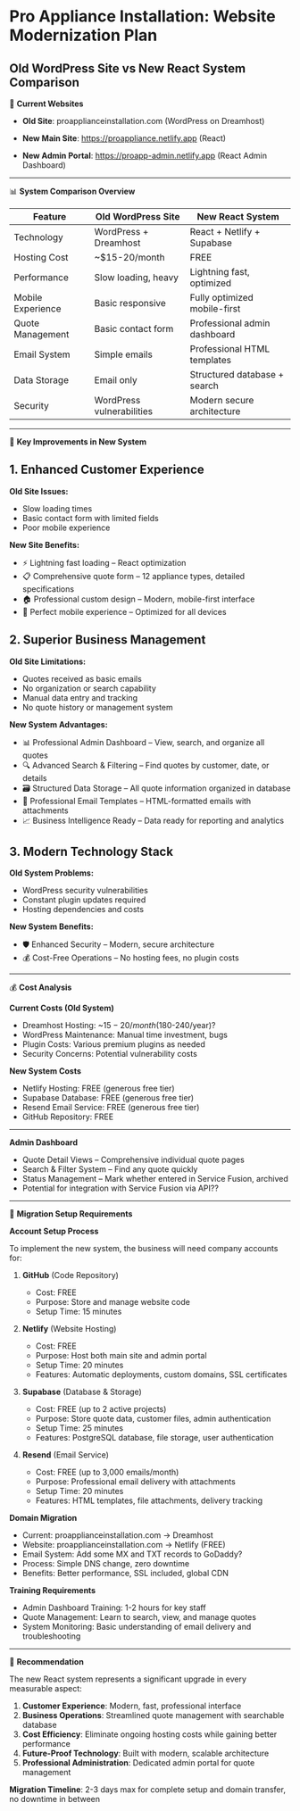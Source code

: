 # Pro Appliance Installation: Website Modernization Plan

## Old WordPress Site vs New React System Comparison

🔗 **Current Websites**

- **Old Site**: proapplianceinstallation.com (WordPress on Dreamhost)

- **New Main Site**: https://proappliance.netlify.app (React)

- **New Admin Portal**: https://proapp-admin.netlify.app (React Admin Dashboard)

---

📊 **System Comparison Overview**

| Feature | Old WordPress Site | New React System |
|---------|-------------------|------------------|
| Technology | WordPress + Dreamhost | React + Netlify + Supabase |
| Hosting Cost | ~$15-20/month | FREE |
| Performance | Slow loading, heavy | Lightning fast, optimized |
| Mobile Experience | Basic responsive | Fully optimized mobile-first |
| Quote Management | Basic contact form | Professional admin dashboard |
| Email System | Simple emails | Professional HTML templates |
| Data Storage | Email only | Structured database + search |
| Security | WordPress vulnerabilities | Modern secure architecture |

---

🎯 **Key Improvements in New System**

## 1. Enhanced Customer Experience

**Old Site Issues:**
- Slow loading times
- Basic contact form with limited fields
- Poor mobile experience

**New Site Benefits:**
- ⚡ Lightning fast loading – React optimization
- 📋 Comprehensive quote form – 12 appliance types, detailed specifications
- 🏠 Professional custom design – Modern, mobile-first interface
- 📱 Perfect mobile experience – Optimized for all devices

## 2. Superior Business Management

**Old Site Limitations:**
- Quotes received as basic emails
- No organization or search capability
- Manual data entry and tracking
- No quote history or management system

**New System Advantages:**
- 📊 Professional Admin Dashboard – View, search, and organize all quotes
- 🔍 Advanced Search & Filtering – Find quotes by customer, date, or details
- 🗃️ Structured Data Storage – All quote information organized in database
- 📧 Professional Email Templates – HTML-formatted emails with attachments
- 📈 Business Intelligence Ready – Data ready for reporting and analytics

## 3. Modern Technology Stack

**Old System Problems:**
- WordPress security vulnerabilities
- Constant plugin updates required
- Hosting dependencies and costs

**New System Benefits:**
- 🛡️ Enhanced Security – Modern, secure architecture
- 💰 Cost-Free Operations – No hosting fees, no plugin costs

---

💰 **Cost Analysis**

**Current Costs (Old System)**
- Dreamhost Hosting: ~$15-20/month ($180-240/year)?
- WordPress Maintenance: Manual time investment, bugs
- Plugin Costs: Various premium plugins as needed
- Security Concerns: Potential vulnerability costs

**New System Costs**
- Netlify Hosting: FREE (generous free tier)
- Supabase Database: FREE (generous free tier)
- Resend Email Service: FREE (generous free tier)
- GitHub Repository: FREE

---

**Admin Dashboard**
- Quote Detail Views – Comprehensive individual quote pages
- Search & Filter System – Find any quote quickly
- Status Management – Mark whether entered in Service Fusion, archived
- Potential for integration with Service Fusion via API??

---

🔧 **Migration Setup Requirements**

**Account Setup Process**

To implement the new system, the business will need company accounts for:

1. **GitHub** (Code Repository)
   - Cost: FREE
   - Purpose: Store and manage website code
   - Setup Time: 15 minutes

2. **Netlify** (Website Hosting)
   - Cost: FREE
   - Purpose: Host both main site and admin portal
   - Setup Time: 20 minutes
   - Features: Automatic deployments, custom domains, SSL certificates

3. **Supabase** (Database & Storage)
   - Cost: FREE (up to 2 active projects)
   - Purpose: Store quote data, customer files, admin authentication
   - Setup Time: 25 minutes
   - Features: PostgreSQL database, file storage, user authentication

4. **Resend** (Email Service)
   - Cost: FREE (up to 3,000 emails/month)
   - Purpose: Professional email delivery with attachments
   - Setup Time: 20 minutes
   - Features: HTML templates, file attachments, delivery tracking

**Domain Migration**
- Current: proapplianceinstallation.com → Dreamhost
- Website: proapplianceinstallation.com → Netlify (FREE)
- Email System: Add some MX and TXT records to GoDaddy?
- Process: Simple DNS change, zero downtime
- Benefits: Better performance, SSL included, global CDN

**Training Requirements**
- Admin Dashboard Training: 1-2 hours for key staff
- Quote Management: Learn to search, view, and manage quotes
- System Monitoring: Basic understanding of email delivery and troubleshooting

---

🎯 **Recommendation**

The new React system represents a significant upgrade in every measurable aspect:

1. **Customer Experience**: Modern, fast, professional interface
2. **Business Operations**: Streamlined quote management with searchable database
3. **Cost Efficiency**: Eliminate ongoing hosting costs while gaining better performance
4. **Future-Proof Technology**: Built with modern, scalable architecture
5. **Professional Administration**: Dedicated admin portal for quote management

**Migration Timeline**: 2-3 days max for complete setup and domain transfer, no downtime in between
